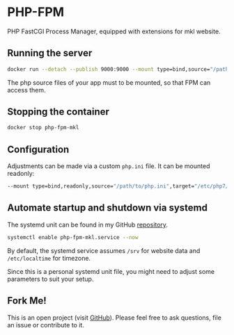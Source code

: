 # PHP-FPM
PHP FastCGI Process Manager, equipped with extensions for mkl website.

## Running the server
```bash
docker run --detach --publish 9000:9000 --mount type=bind,source="/path/to/app",target="/path/to/app" --name php-fpm-mkl hetsh/php-fpm-mkl
```
The php source files of your app must to be mounted, so that FPM can access them.

## Stopping the container
```bash
docker stop php-fpm-mkl
```

## Configuration
Adjustments can be made via a custom `php.ini` file. It can be mounted readonly:
```bash
--mount type=bind,readonly,source="/path/to/php.ini",target="/etc/php7/php.ini"
```

## Automate startup and shutdown via systemd
The systemd unit can be found in my GitHub [repository](https://github.com/Hetsh/docker-php-fpm-mkl).
```bash
systemctl enable php-fpm-mkl.service --now
```
By default, the systemd service assumes `/srv` for website data and `/etc/localtime` for timezone.

Since this is a personal systemd unit file, you might need to adjust some parameters to suit your setup.

## Fork Me!
This is an open project (visit [GitHub](https://github.com/Hetsh/docker-php-fpm-mkl)). Please feel free to ask questions, file an issue or contribute to it.